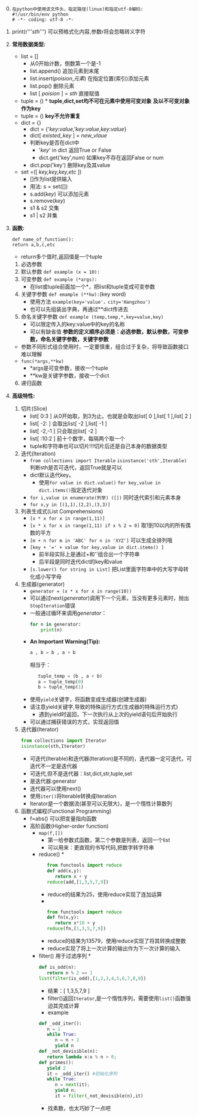 0. ``` 
   在python中使用该文件头，指定路径(linux)和指定utf-8编码:
   #!/usr/bin/env python 
   # -*- coding: utf-8 -*- 
   ```

1. print(r'''*sth*''') 可以预格式化内容,参数r将会忽略转义字符
2. **常用数据类型:**
   * list = []
        * 从0开始计数，倒数第一个是-1
        * list.append() 追加元素到末尾
        * list.insert(*poision*,*元素*) 在指定位置(索引)添加元素
        * list.pop() 删除元素
        * list [ *poision* ] = *sth* 直接赋值
   * tuple = () 
        * 
**tuple,dict,set均不可在元素中使用可变对象**
**及以不可变对象作为key**
   * tuple = () 
**key不允许重复**
   * dict = {}
        * dict = {'*key*:*value*,'*key*:*value*,*key*:*value*}
        * dict[ *existed_key* ] = *new_vlaue* 
        * 判断key是否在dict中
            * '*key*' in dict 返回True or False
            * dict.get('key',num) 如果key不存在返回False or num
        * dict.pop('key') 删除key及其value
   * set =([ *key,key,key,etc* ])
        * []作为list提供输入
        * 用法: s = set([])
        * s.add(*key*) 可以添加元素
        * s.remove(*key*)
        * s1 & s2 交集
        * s1 | s2 并集
4. **函数:**
   ```
   def name_of_function(): 
   return a,b,c,etc
   ```
   * return多个值时,返回值是一个tuple
   1. 必选参数
   2. 默认参数 ```def example (x = 10):```
   3. 可变参数 ```def example (*args):```
      * 在list或tuple前面加一个*，把list和tuple变成可变参数
   4. 关键字参数 ```def emample (**kw):```(key word)
      * 使用方法 ```example(key='value'，city='Hangzhou')```
      * 也可以先组装出字典，再通过**dict传进去
   5. 命名关键字参数 ```def example (temp,temp,*,key=value,key)``` 
      * 可以限定传入的key:value中的key的名称
      * 可以有缺省值
   **参数的定义顺序必须是：必选参数，默认参数，可变参数，命名关键字参数，关键字参数**
   * 参数不同形式组合使用时，一定要慎重，组合过于复杂，将导致函数接口难以理解
   * ```func(*args,**kw)```
      * *args是可变参数，接收一个tuple
      * **kw是关键字参数，接收一个dict
   6. 递归函数
5. **高级特性:**
   1. 切片(Slice)
      * list[ 0:3 ] 从0开始取，到3为止。也就是会取出list[ 0 ],list[ 1 ],list[ 2 ]
      * list[ -2: ] 会取出list[ -2 ],list[ -1 ] 
      * list[ -2,-1 ] 只会取出list[ -2 ]
      * list[ :10:2 ] 前十个数字，每隔两个取一个
      * tuple和字符串也可以切片!!!切片后还是自己本身的数据类型
   2. 迭代(Iteration)
      * ```from collections import Iterable```
        ```isinstance('sth',Iterable)``` 判断sth是否可迭代，返回True就是可以
      * dict默认迭代key。
         * 使用```for value in dict.value()``` ```for key,value in dict.items()```指定迭代对象 
      * ```for i,value in enumerate(列举) ([])``` 同时迭代索引和元素本身
      * ```for x,y in [(1,1),(2,2),(3,3)]``` 
   3. 列表生成式(List Comprehensions) 
      * ```[x * x for x in range(1,11)]```
      * ```[x * x for x in range(1,11) if x % 2 = 0]``` 取1到10以内的所有偶数的平方
      * ```[m + n for m in 'ABC' for n in 'XYZ']``` 可以生成全排列哦
      * ```[key + '=' + value for key,value in dict.items() ]```
         * 前半段实际上是通过+和''组合出一个字符串
         * 后半段是同时迭代dict的key和value  
      * ```[s.lower() for string in List]``` 把List里面字符串中的大写字母转化成小写字母
   4. 生成器(generator)
      * ```generator = (x * x for x in range(10))```
      * 可以通过next(*generator*)调用下一个元素，当没有更多元素时，抛出```StopIteration```错误
      * 一般通过循环来调用*generator*：
         ```python
         for n in generator:
             print(n)
         ```
      * **An Important Warning(Tip):**
         ```python
         a , b = b , a + b
         ```
         相当于：
         ```python
            tuple_temp = (b , a + b)
            a = tuple_temp(0)
            b = tuple_temp(1)
         ```
      * 使用```yield```关键字，将函数变成生成器(创建生成器) 
      * 请注意yield关键字,导致的特殊运行方式(生成器的特殊运行方式)
         * 遇到yield时返回，下一次执行从上次的yield语句后开始执行
      * 可以通过捕获错误的方式，实现返回值 
   5. 迭代器(Iterator)
      ```python
      from collections import Iterator
      isinstance(sth,Iterator)
      ```
      * 可迭代(Iterable)和迭代器(Iteration)是不同的，迭代器一定可迭代，可迭代不一定是迭代器
      * 可迭代,但不是迭代器：list,dict,str,tuple,set
      * 是迭代器:generator
      * 迭代器可以使用next()
      * 使用```iter()```将Iterable转换成Iteration
      * Iterator是一个数据流(甚至可以无限大)，是一个惰性计算数列
   6. 函数式编程(Functional Programming)
      * f=abs() 可以把变量指向函数
      * 高阶函数(Higher-order function)
         * ```map(f,[])```
            * 第一给参数式函数，第二个参数是列表，返回一个list
            * 可以用来：更直观的书写代码,把数字转字符串 
         * reduce()
            * 
            ```python
               from functools import reduce
               def add(x,y):
                  return x + y
               reduce(add,[1,3,5,7,9])
            ```
            * reduce的结果为25，使用reduce实现了连加运算
            * 
            ```python
               from functools import reduce
               def fn(x,y):
                  return x*10 + y
               reduce(fn,[1,3,5,7,9])
            ```
            * reduce的结果为13579，使用reduce实现了将其转换成整数
            * reduce实现了将上一次计算的输出作为下一次计算的输入
         * filter() 用于过滤序列 
            * 
            ```python
            def is_odd(n):
               return n % 2 == 1
            list(filter(is_odd),[1,2,3,4,5,6,7,8,9])
            ``` 
            * 结果：[ 1,3,5,7,9 ]
            * filter()返回```Iterator```,是一个惰性序列，需要使用```list()```函数强迫其完成计算
            * example
            ```python
            def _odd_iter():
               n = 1
               while True:
                  n = n + 2
                  yield n
            def _not_devisible(n):
               return lambda x:x % n > 0;
            def primes():
               yield 2
               it = _odd_iter() #初始化序列
               while True:
                  n = next(it);
                  yield n;
                  it = filter(_not_devisible(n),it)
            ```
            * 找素数，也太巧妙了一点吧
